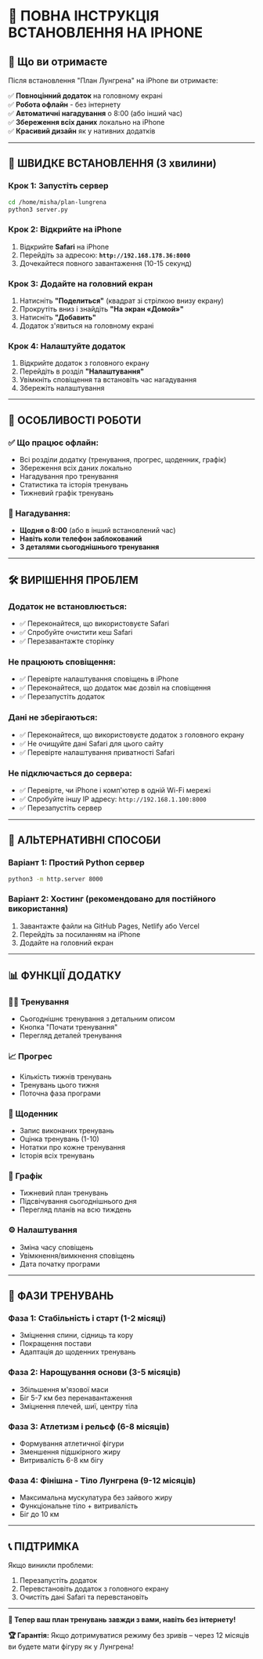 # 📱 ПОВНА ІНСТРУКЦІЯ ВСТАНОВЛЕННЯ НА IPHONE

## 🎯 Що ви отримаєте

Після встановлення "План Лунгрена" на iPhone ви отримаєте:

✅ **Повноцінний додаток** на головному екрані  
✅ **Робота офлайн** - без інтернету  
✅ **Автоматичні нагадування** о 8:00 (або інший час)  
✅ **Збереження всіх даних** локально на iPhone  
✅ **Красивий дизайн** як у нативних додатків  

---

## 🚀 ШВИДКЕ ВСТАНОВЛЕННЯ (3 хвилини)

### Крок 1: Запустіть сервер
```bash
cd /home/misha/plan-lungrena
python3 server.py
```

### Крок 2: Відкрийте на iPhone
1. Відкрийте **Safari** на iPhone
2. Перейдіть за адресою: **`http://192.168.178.36:8000`**
3. Дочекайтеся повного завантаження (10-15 секунд)

### Крок 3: Додайте на головний екран
1. Натисніть **"Поделиться"** (квадрат зі стрілкою внизу екрану)
2. Прокрутіть вниз і знайдіть **"На экран «Домой»"**
3. Натисніть **"Добавить"**
4. Додаток з'явиться на головному екрані

### Крок 4: Налаштуйте додаток
1. Відкрийте додаток з головного екрану
2. Перейдіть в розділ **"Налаштування"**
3. Увімкніть сповіщення та встановіть час нагадування
4. Збережіть налаштування

---

## 📱 ОСОБЛИВОСТІ РОБОТИ

### ✅ Що працює офлайн:
- Всі розділи додатку (тренування, прогрес, щоденник, графік)
- Збереження всіх даних локально
- Нагадування про тренування
- Статистика та історія тренувань
- Тижневий графік тренувань

### 🔔 Нагадування:
- **Щодня о 8:00** (або в інший встановлений час)
- **Навіть коли телефон заблокований**
- **З деталями сьогоднішнього тренування**

---

## 🛠️ ВИРІШЕННЯ ПРОБЛЕМ

### Додаток не встановлюється:
- ✅ Переконайтеся, що використовуєте Safari
- ✅ Спробуйте очистити кеш Safari
- ✅ Перезавантажте сторінку

### Не працюють сповіщення:
- ✅ Перевірте налаштування сповіщень в iPhone
- ✅ Переконайтеся, що додаток має дозвіл на сповіщення
- ✅ Перезапустіть додаток

### Дані не зберігаються:
- ✅ Переконайтеся, що використовуєте додаток з головного екрану
- ✅ Не очищуйте дані Safari для цього сайту
- ✅ Перевірте налаштування приватності Safari

### Не підключається до сервера:
- ✅ Перевірте, чи iPhone і комп'ютер в одній Wi-Fi мережі
- ✅ Спробуйте іншу IP адресу: `http://192.168.1.100:8000`
- ✅ Перезапустіть сервер

---

## 🔧 АЛЬТЕРНАТИВНІ СПОСОБИ

### Варіант 1: Простий Python сервер
```bash
python3 -m http.server 8000
```

### Варіант 2: Хостинг (рекомендовано для постійного використання)
1. Завантажте файли на GitHub Pages, Netlify або Vercel
2. Перейдіть за посиланням на iPhone
3. Додайте на головний екран

---

## 📊 ФУНКЦІЇ ДОДАТКУ

### 🏃‍♂️ Тренування
- Сьогоднішнє тренування з детальним описом
- Кнопка "Почати тренування"
- Перегляд деталей тренування

### 📈 Прогрес
- Кількість тижнів тренувань
- Тренувань цього тижня
- Поточна фаза програми

### 📝 Щоденник
- Запис виконаних тренувань
- Оцінка тренувань (1-10)
- Нотатки про кожне тренування
- Історія всіх тренувань

### 📅 Графік
- Тижневий план тренувань
- Підсвічування сьогоднішнього дня
- Перегляд планів на всю тиждень

### ⚙️ Налаштування
- Зміна часу сповіщень
- Увімкнення/вимкнення сповіщень
- Дата початку програми

---

## 🎯 ФАЗИ ТРЕНУВАНЬ

### Фаза 1: Стабільність і старт (1-2 місяці)
- Зміцнення спини, сідниць та кору
- Покращення постави
- Адаптація до щоденних тренувань

### Фаза 2: Нарощування основи (3-5 місяців)
- Збільшення м'язової маси
- Біг 5-7 км без перенавантаження
- Зміцнення плечей, шиї, центру тіла

### Фаза 3: Атлетизм і рельєф (6-8 місяців)
- Формування атлетичної фігури
- Зменшення підшкірного жиру
- Витривалість 6-8 км бігу

### Фаза 4: Фінішна - Тіло Лунгрена (9-12 місяців)
- Максимальна мускулатура без зайвого жиру
- Функціональне тіло + витривалість
- Біг до 10 км

---

## 📞 ПІДТРИМКА

Якщо виникли проблеми:
1. Перезапустіть додаток
2. Перевстановіть додаток з головного екрану
3. Очистіть дані Safari та перевстановіть

---

**💪 Тепер ваш план тренувань завжди з вами, навіть без інтернету!**

**🏆 Гарантія:** Якщо дотримуватися режиму без зривів – через 12 місяців ви будете мати фігуру як у Лунгрена!
